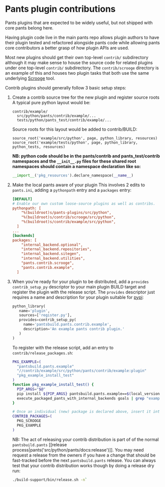 Pants plugin contributions
==========================

Pants plugins that are expected to be widely useful, but not shipped with core pants belong here.

Having plugin code live in the main pants repo allows plugin authors to have their plugin tested
and refactored alongside pants code while allowing pants core contributors a better grasp of how
plugin APIs are used.

Most new plugins should get their own top-level `contrib/` subdirectory although it may make sense
to house the source code for related plugins under one top-level `contrib/` subdirectory.  The
`contrib/scrooge` directory is an example of this and houses two plugin tasks that both use the same
underlying [Scrooge](https://github.com/twitter/scrooge) tool.

Contrib plugins should generally follow 3 basic setup steps:

1. Create a contrib source tree for the new plugin and register source roots
   A typical pure python layout would be:
   ```
   contrib/example/
     src/python/pants/contrib/example/...
     tests/python/pants_test/contrib/example/...
   ```
   Source roots for this layout would be added to contrib/BUILD:
   ```
   source_root('example/src/python', page, python_library, resources)
   source_root('example/tests/python', page, python_library, python_tests, resources)
   ```
   **NB: python code should be in the pants/contrib and pants_test/contrib namespaces and the
   `__init__.py` files for these shared root namespaces should contain a namespace declaration
   like so:**
   ```python
   __import__('pkg_resources').declare_namespace(__name__)
   ```

2. Make the local pants aware of your plugin
   This involves 2 edits to `pants.ini`, adding a `pythonpath` entry and a `packages` entry:
   ```ini
   [DEFAULT]
   # Enable our own custom loose-source plugins as well as contribs.
   pythonpath: [
       "%(buildroot)s/pants-plugins/src/python",
       "%(buildroot)s/contrib/scrooge/src/python",
       "%(buildroot)s/contrib/example/src/python",
     ]
   ...
   [backends]
   packages: [
       "internal_backend.optional",
       "internal_backend.repositories",
       "internal_backend.sitegen",
       "internal_backend.utilities",
       "pants.contrib.scrooge",
       "pants.contrib.example",
     ]
   ```

3. When you're ready for your plugin to be distributed, add a `provides` `contrib_setup_py`
   descriptor to your main plugin BUILD target and register the plugin with the release script.
   The `provides` descriptor just requires a name and description for your plugin suitable for
   [pypi](https://pypi.python.org/pypi):
   ```python
   python_library(
      name='plugin',
      sources=['register.py'],
      provides=contrib_setup_py(
        name='pantsbuild.pants.contrib.example',
        description='An example pants contrib plugin.'
      )
   )
   ```
   To register with the release script, add an entry to `contrib/release_packages.sh`:
   ```bash
   PKG_EXAMPLE=(
     "pantsbuild.pants.example"
     "//contrib/example/src/python/pants/contrib/example:plugin"
     "pkg_example_install_test"
   )
   function pkg_example_install_test() {
     PIP_ARGS="$@"
     pip install ${PIP_ARGS} pantsbuild.pants.example==$(local_version) && \
     execute_packaged_pants_with_internal_backends goals | grep "example-goal" &> /dev/null
   }

   # Once an individual (new) package is declared above, insert it into the array below)
   CONTRIB_PACKAGES=(
     PKG_SCROOGE
     PKG_EXAMPLE
   )
   ```
   NB: The act of releasing your contrib distribution is part of of the normal `pantsbuild.pants`
   [[release process|pants('src/python/pants/docs:release')]].  You may need request a release from
   the owners if you have a change that should be fast-tracked before the next `pantsbuild.pants`
   release.  You can always test that your contrib distribution works though by doing a release dry
   run:
   ```bash
   ./build-support/bin/release.sh -n`
   ```